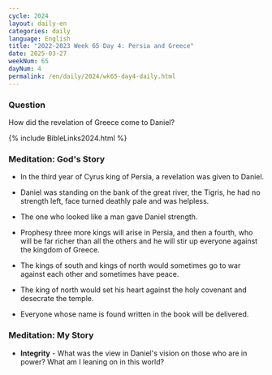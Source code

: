 ```yaml
---
cycle: 2024
layout: daily-en
categories: daily
language: English
title: "2022-2023 Week 65 Day 4: Persia and Greece"
date: 2025-03-27
weekNum: 65
dayNum: 4
permalink: /en/daily/2024/wk65-day4-daily.html
---
```


### Question     
How did the revelation of Greece come to Daniel?  

{% include BibleLinks2024.html %}

### Meditation: God's Story   
+ In the third year of Cyrus king of Persia, a revelation was given to Daniel. 

+ Daniel was standing on the bank of the great river, the Tigris, he had no strength left, face turned deathly pale and was helpless. 

+ The one who looked like a man gave Daniel strength. 

+ Prophesy three more kings will arise in Persia, and then a fourth, who will be far richer than all the others and he will stir up everyone against the kingdom of Greece. 

+ The kings of south and kings of north would sometimes go to war against each other and sometimes have peace. 

+ The king of north would set his heart against the holy covenant and desecrate the temple. 

+ Everyone whose name is found written in the book will be delivered. 

### Meditation: My Story   
+ **Integrity** - What was the view in Daniel's vision on those who are in power? What am I leaning on in this world? 
